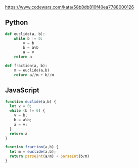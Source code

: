 https://www.codewars.com/kata/58b8db810f40ea7788000126

## Python
```python
def euclide(a, b):
    while b != 0:
        v = b
        b = a%b
        a = v
    return a

def fraction(a, b):
    m = euclide(a,b)
    return a//m + b//m
```

## JavaScript
```js
function euclide(a,b) {
  let v = 0;
  while (b != 0) {
    v = b;
    b = a%b;
    a = v;
  }
  return a
}

function fraction(a,b) {
  let m = euclide(a,b);
  return parseInt(a/m) + parseInt(b/m)
}
```